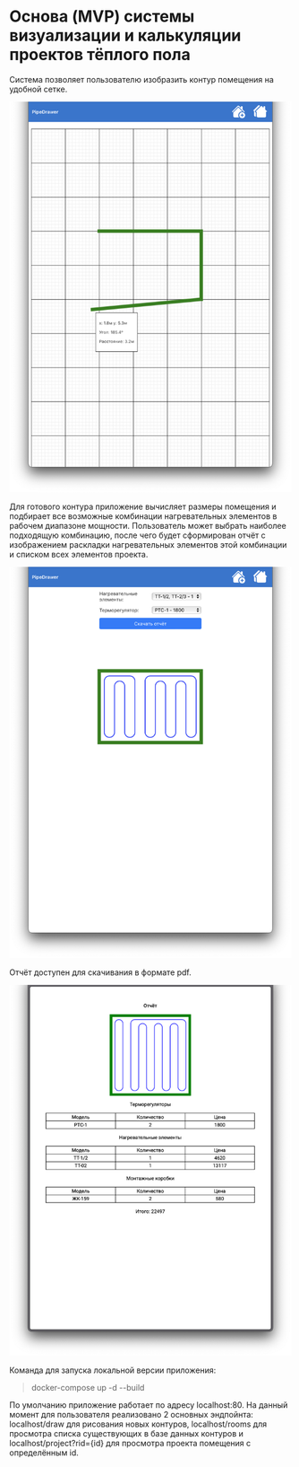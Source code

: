 # Основа (MVP) системы визуализации и калькуляции проектов тёплого пола

Система позволяет пользователю изобразить контур помещения на удобной сетке.

![Screenshot 1](Screenshot1.png)

Для готового контура приложение вычисляет размеры помещения и подбирает все возможные комбинации нагревательных элементов в рабочем диапазоне мощности. Пользователь может выбрать наиболее подходящую комбинацию, после чего будет сформирован отчёт с изображением раскладки нагревательных элементов этой комбинации и списком всех элементов проекта.

![Screenshot 2](Screenshot2.png)

Отчёт доступен для скачивания в формате pdf.

![Screenshot 3](Screenshot3.png)

Команда для запуска локальной версии приложения:

> docker-compose up -d --build

По умолчанию приложение работает по адресу localhost:80.
На данный момент для пользователя реализовано 2 основных эндпойнта: localhost/draw для рисования новых контуров,
localhost/rooms для просмотра списка существующих в базе данных контуров и localhost/project?rid={id}
для просмотра проекта помещения с определённым id.